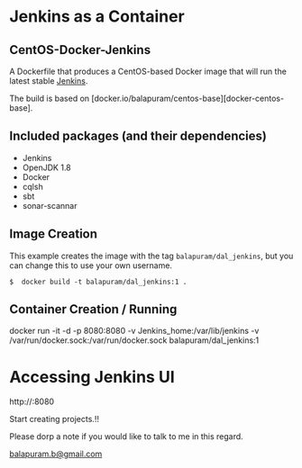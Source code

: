 # Jenkins as a Container
 
## CentOS-Docker-Jenkins

A Dockerfile that produces a CentOS-based Docker image that will run the latest stable [Jenkins][jenkins].

The build is based on [docker.io/balapuram/centos-base][docker-centos-base].

[Jenkins]: http://jenkins-ci.org/

## Included packages (and their dependencies)

* Jenkins
* OpenJDK 1.8
* Docker
* cqlsh
* sbt
* sonar-scannar

## Image Creation

This example creates the image with the tag `balapuram/dal_jenkins`, but you can
change this to use your own username.

```
$  docker build -t balapuram/dal_jenkins:1 .
```

## Container Creation / Running

docker run  -it -d -p 8080:8080 -v Jenkins_home:/var/lib/jenkins -v /var/run/docker.sock:/var/run/docker.sock balapuram/dal_jenkins:1


# Accessing Jenkins UI

http://<host ip>:8080 
 
Start creating projects.!!

Please dorp a note if you would like to talk to me in this regard.

balapuram.b@gmail.com

